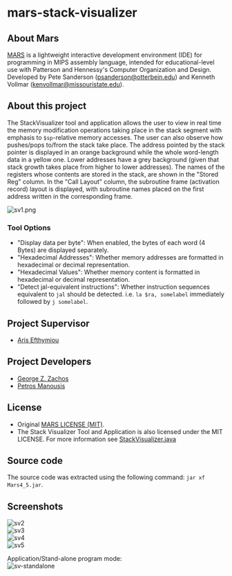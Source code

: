 # mars-stack-visualizer

## About Mars
[MARS](http://courses.missouristate.edu/KenVollmar/mars/) is a lightweight interactive
development environment (IDE) for programming in MIPS assembly language, intended for
educational-level use with Patterson and Hennessy's Computer Organization and Design.
Developed by Pete Sanderson (psanderson@otterbein.edu) and Kenneth Vollmar (kenvollmar@missouristate.edu).

## About this project
The StackVisualizer tool and application allows the user to view in real time the
memory modification operations taking place in the stack segment with emphasis to
`$sp`-relative memory accesses. The user can also observe how pushes/pops to/from
the stack take place. The address pointed by the stack pointer is displayed in an
orange background while the whole word-length data in a yellow one. Lower addresses
have a grey background (given that stack growth takes place from higher to lower addresses).
The names of the registers whose contents are stored in the stack, are shown in the
"Stored Reg" column. In the "Call Layout" column, the subroutine frame (activation record)
layout is displayed, with subroutine names placed on the first address written in
the corresponding frame. 

![sv1.png](./screenshots/sv1.png)

### Tool Options
 * "Display data per byte": When enabled, the bytes of each word (4 Bytes) are displayed separately.
 * "Hexadecimal Addresses": Whether memory addresses are formatted in hexadecimal or decimal representation.
 * "Hexadecimal Values": Whether memory content is formatted in hexadecimal or decimal representation.
 * "Detect jal-equivalent instructions": Whether instruction sequences equivalent to `jal` should be detected. i.e. `la $ra, somelabel` immediately followed by `j somelabel`.


## Project Supervisor
 - [Aris Efthymiou](https://www.cse.uoi.gr/~efthym)

## Project Developers
 - [George Z. Zachos](https://www.cse.uoi.gr/~gzachos)
 - [Petros Manousis](https://www.cs.uoi.gr/~pmanousi)

## License
 * Original [MARS LICENSE (MIT)](./MARSlicense.txt).
 * The Stack Visualizer Tool and Application is also licensed under the MIT LICENSE. For more information see [StackVisualizer.java](mars/tools/StackVisualizer.java)

## Source code
The source code was extracted using the following command: ```jar xf Mars4_5.jar```.

## Screenshots
![sv2](./screenshots/sv2.png)</br>
![sv3](./screenshots/sv3.png)</br>
![sv4](./screenshots/sv4.png)</br>
![sv5](./screenshots/sv5.png)</br>

Application/Stand-alone program mode: </br>
![sv-standalone](./screenshots/sv-standalone.png)
